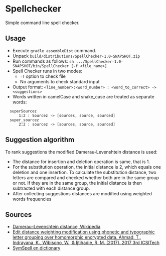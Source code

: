 # Spellchecker

Simple command line spell checker.

## Usage

* Execute `gradle assembleDist` command.
* Unpack `build/distributions/SpellChecker-1.0-SNAPSHOT.zip`
* Run commands as follows: `sh .../SpellChecker-1.0-SNAPSHOT/bin/SpellChecker [-f <file_name>]`
* Spell Checker runs in two modes: 
  * `-f` option to check file
  * No arguments to check standard input
* Output format: `<line_number>:<word_number> : <word_to_correct> -> <suggestions>`
* Words written in camelCase and snake_case are treated as separate words:
```
  superSourcez
      1:2 : Sourcez -> [sources, source, sourced]
  super_sourcez
      2:2 : sourcez -> [sources, source, sourced]
```

## Suggestion algorithm

To rank suggestions the modified Damerau-Levenshtein distance is used:
* The distance for insertion and deletion operation is same, that is 1. 
* For the substitution operation, the initial distance is 2, which equals one deletion and one insertion.
  To calculate the substitution distance, two letters are compared and checked whether both are in the same group or not. 
  If they are in the same group, the initial distance is then subtracted with each distance group.
* After collecting suggestions distances are modified using weighted words frequencies

## Sources

* [Damerau–Levenshtein distance, Wikipedia](https://en.wikipedia.org/wiki/Damerau%E2%80%93Levenshtein_distance)
* [Edit distance weighting modification using phonetic and typographic letter grouping over homomorphic encrypted data. 
Ahmad, T., Indrayana, K., Wibisono, W., & Ijtihadie, R. M. (2017). 2017 3rd ICSITech](https://ieeexplore.ieee.org/abstract/document/8257147)
* [SymSpell en dictionary](https://github.com/wolfgarbe/SymSpell/blob/master/SymSpell.FrequencyDictionary/en-80k.txt)
